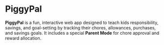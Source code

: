 # PiggyPal
**PiggyPal** is a fun, interactive web app designed to teach kids responsibility, savings, and goal-setting by tracking their chores, allowances, purchases, and savings goals. It includes a special **Parent Mode** for chore approval and reward allocation.
